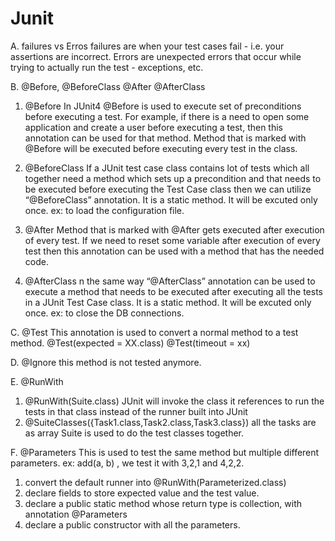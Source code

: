 # Junit

A. failures vs Erros
 failures are when your test cases fail - i.e. your assertions are incorrect. 
 Errors are unexpected errors that occur while trying to actually run the test - exceptions, etc.
 
 
B. @Before, @BeforeClass @After @AfterClass
 
 1. @Before
 In JUnit4 @Before is used to execute set of preconditions before executing a test.  For example, if there is a need to open some application and create a user before executing a test, then this annotation can be used for that method.  Method that is marked with @Before will be executed before executing every test in the class.
 
 2. @BeforeClass
 If a JUnit test case class contains lot of tests which all together need a method which sets up a precondition and that needs to be executed before executing the Test Case class then we can utilize “@BeforeClass” annotation. It is a static method. It  will be excuted only once. ex: to load the configuration file.
 
 3. @After
 Method that is marked with @After gets executed after execution of every test.  If we need to reset some variable after execution of every test then this annotation can be used with a method that has the needed code.
 
 4. @AfterClass
 n the same way “@AfterClass” annotation can be used to execute a method that needs to be executed after executing all the tests in a JUnit Test Case class. It is a static method. It  will be excuted only once. ex: to close the DB connections.


C. @Test
 This annotation is used to convert a normal method to a test method.
 @Test(expected = XX.class)
 @Test(timeout = xx)
 
D. @Ignore
 this method is not tested anymore.
 
E. @RunWith

1. @RunWith(Suite.class)  JUnit will invoke the class it references to run the tests in that class instead of the runner built into JUnit
2. @SuiteClasses({Task1.class,Task2.class,Task3.class})   all the tasks are as array
Suite is used to do the test classes together.


F. @Parameters
This is used to test the same method but multiple different parameters. ex: add(a, b) , we test it with 3,2,1 and 4,2,2.
1. convert the default runner into @RunWith(Parameterized.class)
2. declare fields to store expected value and the test value.
3. declare a public static method whose return type is collection, with annotation @Parameters
4. declare a public constructor with all the parameters.



